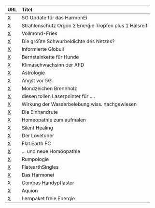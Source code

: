| URL | Titel |
|:----|:------|
| [X](https://www.ambition.life/elektrosmog/) | 5G Update für das HarmonEi |
| [X](https://www.ebay-kleinanzeigen.de/s-anzeige/strahlenschutz-orgon-2-energie-tropfen-plus-1-halsreif-angebot/1388958735-232-4506?utm_source=sharesheet&amp;utm_medium=social&amp;utm_campaign=socialbuttons&amp;utm_content=app_android) | Strahlenschutz Orgon 2 Energie Tropfen plus 1 Halsreif |
| [X](https://vollmondfrites.ch/) |  Vollmond-Fries |
| [X](https://www.life-bio.de/vital-power-booster/) | Die größte Schwurbeldichte des Netzes? |
| [X](https://www.informierteglobuli.de/index.php?cont=shop&amp;cat=1) | Informierte Globuli |
| [X](https://amzn.to/38rSy93) | Bernsteinkette für Hunde |
| [X](https://www.youtube.com/watch?v=yChkWOgaT1Q) | Klimaschwachsinn der AFD |
| [X](https://de.wikipedia.org/wiki/Astrologie) |  Astrologie |
| [X](https://medwatch.de/2019/12/30/wie-mobilfunkgegner-angst-vor-5g-verbreiten/) | Angst vor 5G |
| [X](https://vbg.lko.at/mondzeichen-brennholz-2019+2500+1092362) | Mondzeichen Brennholz |
| [X](https://shop.bioenergetik-zentrum.de/iwand2) | diesen tollen Laserpointer für .... |
| [X](https://www.grander.com/international/grander-wasser-news/wirkung-der-grander-wasserbelebung-wissenschaftlich-nachgewiesen) | Wirkung der Wasserbelebung wiss. nachgewiesen |
| [X](https://amzn.to/2N3eUnw) | Die Einhandrute |
| [X](https://amzn.to/2pOJ5ac) | Homeopathie zum aufmalen |
| [X](https://ascension-support-tools.com/silent-healing-cd.aspx?cookieCheck=true) | Silent Healing |
| [X](https://www.heavenseven.ch/) | Der Lovetuner |
| [X](https://flatearthfc.com/) | Flat Earth FC |
| [X](https://www.antenne.de/experten-tipps/gesundheit/mueckenplage-in-bayern-hier-ist-sie-besonders-laestig-und-welcher-trick-wunder-wirkt?jwsource=cl) | ... und neue Homöopathie |
| [X](http://www.jacquelinestallone.com/rumps.html) | Rumpologie |
| [X](https://flatearthsingles.com/) | FlatearthSingles |
| [X](https://www.ambition.life/) | Das Harmonei |
| [X](http://www.combas.info/) | Combas Handypflaster |
| [X](https://www.aquion.de/) | Aquion |
| [X](https://www.amazon.de/FRANZIS-Lernpaket-Experimente-freien-Energien/dp/3645652779) | Lernpaket freie Energie |
